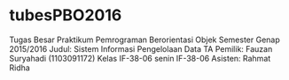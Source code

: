 # tubesPBO2016
Tugas Besar Praktikum Pemrograman Berorientasi Objek 
Semester Genap 2015/2016
Judul: Sistem Informasi Pengelolaan Data TA
Pemilik: Fauzan Suryahadi (1103091172)
Kelas IF-38-06 senin IF-38-06
Asisten: Rahmat Ridha

